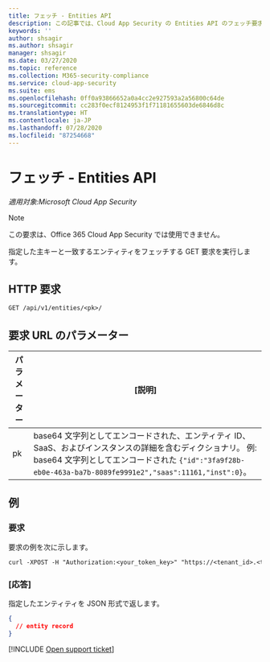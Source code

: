 ```yaml
---
title: フェッチ - Entities API
description: この記事では、Cloud App Security の Entities API のフェッチ要求について説明します。
keywords: ''
author: shsagir
ms.author: shsagir
manager: shsagir
ms.date: 03/27/2020
ms.topic: reference
ms.collection: M365-security-compliance
ms.service: cloud-app-security
ms.suite: ems
ms.openlocfilehash: 0ff0a93866652a0a4cc2e927593a2a56800c64de
ms.sourcegitcommit: cc283f0ecf8124953f1f71181655603de6846d8c
ms.translationtype: HT
ms.contentlocale: ja-JP
ms.lasthandoff: 07/28/2020
ms.locfileid: "87254668"
---
```

# <a name="fetch---entities-api"></a>フェッチ - Entities API

*適用対象:Microsoft Cloud App Security*

> [!NOTE]
> この要求は、Office 365 Cloud App Security では使用できません。

指定した主キーと一致するエンティティをフェッチする GET 要求を実行します。

## <a name="http-request"></a>HTTP 要求

```rest
GET /api/v1/entities/<pk>/
```

## <a name="request-url-parameters"></a>要求 URL のパラメーター

| パラメーター | [説明] |
| --- | --- |
| pk | base64 文字列としてエンコードされた、エンティティ ID、SaaS、およびインスタンスの詳細を含むディクショナリ。 例: base64 文字列としてエンコードされた `{"id":"3fa9f28b-eb0e-463a-ba7b-8089fe9991e2","saas":11161,"inst":0}`。 |

## <a name="example"></a>例

### <a name="request"></a>要求

要求の例を次に示します。

```rest
curl -XPOST -H "Authorization:<your_token_key>" "https://<tenant_id>.<tenant_region>.contoso.com/api/v1/entities/<pk>/"
```

### <a name="response"></a>[応答]

指定したエンティティを JSON 形式で返します。

```json
{
  // entity record
}
```

[!INCLUDE [Open support ticket](includes/support.md)]
